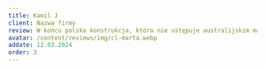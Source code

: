 ```yaml
---
title: Kamil J
client: Nazwa firmy
review: W końcu polska konstrukcja, która nie ustępuje australijskim markom! Aluminiowa skorupa jest pancernie mocna, a uszczelnienia świetnie chronią przed pyłem i błotem. Świetna robota – polecam każdemu, kto jeździ po bezdrożach.
avatar: /content/reviews/img/cl-marta.webp
addate: 12.03.2024
order: 3
---
```

